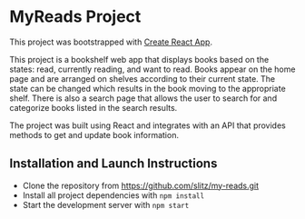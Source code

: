 # MyReads Project

This project was bootstrapped with [Create React App](https://github.com/facebookincubator/create-react-app).

This project is a bookshelf web app that displays books based on the states:
read, currently reading, and want to read.  Books appear on the home page
and are arranged on shelves according to their current state.  The state can be
changed which results in the book moving to the appropriate shelf.  There is
also a search page that allows the user to search for and categorize books
listed in the search results.

The project was built using React and integrates with an API that provides
methods to get and update book information.

## Installation and Launch Instructions

* Clone the repository from https://github.com/slitz/my-reads.git
* Install all project dependencies with `npm install`
* Start the development server with `npm start`
